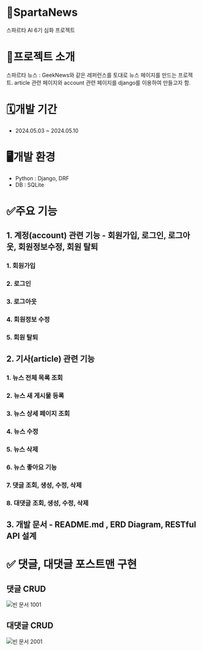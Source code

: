 # 📰SpartaNews
스파르타 AI 6기 심화 프로젝트

# 📝프로젝트 소개
스파르타 뉴스 : 
GeekNews와 같은 레퍼런스를 토대로 뉴스 페이지를 만드는 프로젝트. article 관련 페이지와 account 관련 페이지를 django를 이용하여 만들고자 함.

# 🗓️개발 기간
- 2024.05.03 ~ 2024.05.10

# 🖥️개발 환경
- Python : Django, DRF
- DB : SQLite

# ✅주요 기능
## 1. 계정(account) 관련 기능 - 회원가입, 로그인, 로그아웃, 회원정보수정, 회원 탈퇴

### 1. 회원가입
### 2. 로그인
### 3. 로그아웃
### 4. 회원정보 수정
### 5. 회원 탈퇴

## 2. 기사(article) 관련 기능

### 1. 뉴스 전체 목록 조회
### 2. 뉴스 새 게시물 등록
### 3. 뉴스 상세 페이지 조회
### 4. 뉴스 수정
### 5. 뉴스 삭제
### 6. 뉴스 좋아요 기능
### 7. 댓글 조회, 생성, 수정, 삭제
### 8. 대댓글 조회, 생성, 수정, 삭제

## 3. 개발 문서 - README.md , ERD Diagram, RESTful API 설계


# ✅ 댓글, 대댓글 포스트맨 구현

## 댓글 CRUD

![빈 문서 1001](https://github.com/1489ehdghks/spartaNews/assets/159985538/99167eff-1c81-4beb-b92f-bfd1892b5b24)


## 대댓글 CRUD

![빈 문서 2001](https://github.com/1489ehdghks/spartaNews/assets/159985538/59d182a4-291b-4883-ab03-27e5365adf66)


